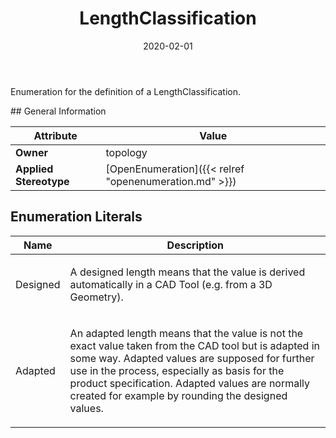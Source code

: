 ﻿---
title: LengthClassification
toc: false
type: specs
date: "2020-02-01"
draft: false
specification: VEC
version: 1.2.0
documentType: "Recommendation"
elementType: Class
classes:
  - LengthClassification
menu_name: vec-1.2.0
---
<p>Enumeration for the definition of a LengthClassification. </p>
## General Information

| Attribute               | Value |
|-------------------------|-------|
| **Owner**               | topology |
| **Applied Stereotype**  | [OpenEnumeration]({{< relref "openenumeration.md" >}})<br/>  |

## Enumeration Literals
| Name          | **Description** |
|---------------|-----------------|
| Designed | <p> A designed length means that the value is derived automatically in a CAD Tool (e.g. from a 3D Geometry).      </p> |
| Adapted | <p> An adapted length means that the value is not the exact value taken from the CAD tool but is adapted in some way. Adapted values are supposed for further use in the process, especially as basis for the product specification. Adapted values are normally created for example by rounding the designed values.      </p> |
